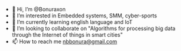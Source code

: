 - 👋 Hi, I’m @Bonuraxon
- 👀 I’m interested in Embedded systems, SMM, cyber-sports
- 🌱 I’m currently learning english language and IoT
- 💞️ I’m looking to collaborate on "Algorithms for processing big data through the Internet of things in smart cities"
- 📫 How to reach me nbbonura@gmail.com
 

<!---
Bonuraxon/Bonuraxon is a ✨ special ✨ repository because its `README.md` (this file) appears on your GitHub profile.
You can click the Preview link to take a look at your changes.
--->
